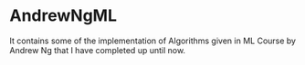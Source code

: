 # AndrewNgML
It contains some of the implementation of Algorithms given in ML Course by Andrew Ng that I have completed up until now.
